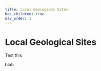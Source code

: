 ```yaml
---
title: Local Geological Sites
has_children: true
nav_order: 3
---
```


# Local Geological Sites

Test this


blah
